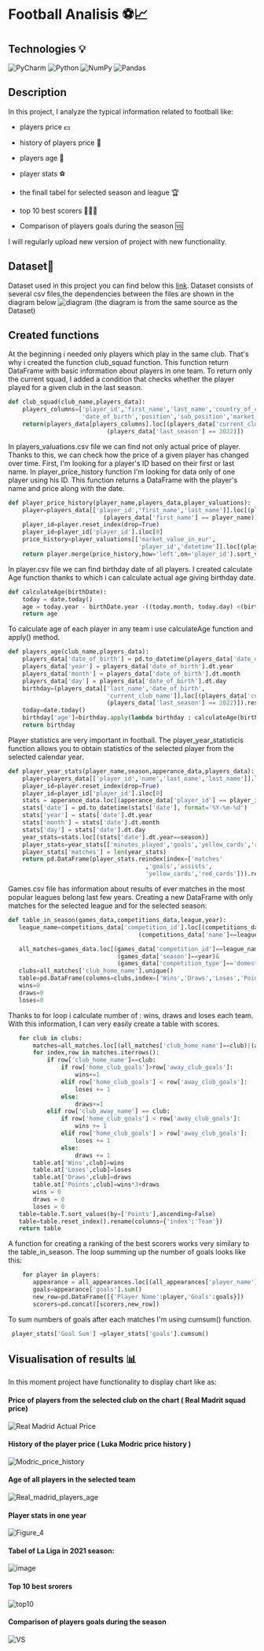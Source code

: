 # Football Analisis ⚽📈 
## Technologies 💡
![PyCharm](https://img.shields.io/badge/pycharm-143?style=for-the-badge&logo=pycharm&logoColor=black&color=black&labelColor=green)
![Python](https://img.shields.io/badge/python-3670A0?style=for-the-badge&logo=python&logoColor=ffdd54)
![NumPy](https://img.shields.io/badge/numpy-%23013243.svg?style=for-the-badge&logo=numpy&logoColor=white)
![Pandas](https://img.shields.io/badge/pandas-%23150458.svg?style=for-the-badge&logo=pandas&logoColor=white)
## Description 
In this project, I analyze the typical information related to football like:

- players price 💵

- history of players price 📆

- players age 👶

- player stats ⚽

- the finall tabel for selected season and league 🏆

- top 10 best scorers 🥇🥈🥉

- Comparison of players goals during the season 🆚

I will regularly upload new version of project with new functionality. 

## Dataset📁
Dataset used in this project you can find below this [link](https://data.world/dcereijo/player-scores).
Dataset consists of several csv files,the dependencies between the files are shown in the diagram below
![diagram](https://user-images.githubusercontent.com/122997699/215274664-a33d94e5-323c-491c-b39f-843cb240632c.svg)
(the diagram is from the same source as the Dataset)

## Created functions 
At the beginning i needed only players which play in the same club. That's why i created the function club_squad function. This function return DataFrame with basic information about players in one team. To return only the current squad, I added a condition that checks whether the player played for a given club in the last season.
```python
def club_squad(club_name,players_data):
    players_columns=['player_id','first_name','last_name','country_of_citizenship',
                     'date_of_birth','position','sub_position','market_value_in_eur']
    return(players_data[players_columns].loc[(players_data['current_club_name'] == club_name)&
                            (players_data['last_season'] == 2022)])
```
In players_valuations.csv file we can find not only actual price of player. Thanks to this, we can check how the price of a given player has changed over time. First, I'm looking for a player's ID based on their first or last name. In player_price_history function I'm looking for data only of one player using his ID. 
This function returns a DataFrame with the player's name and price along with the date.
```python
def player_price_history(player_name,players_data,player_valuations):
    player=players_data[['player_id','first_name','last_name']].loc[(players_data['last_name'] == player_name)|
                           (players_data['first_name'] == player_name)]
    player_id=player.reset_index(drop=True)
    player_id=player_id['player_id'].iloc[0]
    price_history=player_valuations[['market_value_in_eur',
                                     'player_id','datetime']].loc[(player_valuations['player_id']==player_id)]
    return player.merge(price_history,how='left',on='player_id').sort_values(by='datetime')
```
In player.csv file we can find birthday date of all players. I created calculate Age function thanks to which i can calculate actual age giving birthday date.  
```python
def calculateAge(birthDate):
    today = date.today()
    age = today.year - birthDate.year -((today.month, today.day) <(birthDate.month, birthDate.day))
    return age
```

To calculate age of each player in any team i use calculateAge function and apply() method. 
```python
def players_age(club_name,players_data):
    players_data['date_of_birth'] = pd.to_datetime(players_data['date_of_birth'], format='%Y-%m-%d')
    players_data['year'] = players_data['date_of_birth'].dt.year
    players_data['month'] = players_data['date_of_birth'].dt.month
    players_data['day'] = players_data['date_of_birth'].dt.day
    birthday=(players_data[['last_name','date_of_birth',
                            'current_club_name']].loc[(players_data['current_club_name'] == club_name)&
                            (players_data['last_season'] == 2022)]).reset_index(drop=True)
    today=date.today()
    birthday['age']=birthday.apply(lambda birthday : calculateAge(birthday['date_of_birth']),axis=1)
    return birthday
 ```
Player statistics are very important in football. The player_year_statisticis function allows you to obtain statistics of the selected player from the selected calendar year.
```python
def player_year_stats(player_name,season,apperance_data,players_data):
    player=players_data[['player_id','name','last_name','last_name']].loc[(players_data['name'].str.contains(player_name))]
    player_id=player.reset_index(drop=True)
    player_id=player_id['player_id'].iloc[0]
    stats = apperance_data.loc[(apperance_data['player_id'] == player_id)].reset_index(drop=True)
    stats['date'] = pd.to_datetime(stats['date'], format='%Y-%m-%d')
    stats['year'] = stats['date'].dt.year
    stats['month'] = stats['date'].dt.month
    stats['day'] = stats['date'].dt.day
    year_stats=stats.loc[(stats['date'].dt.year==season)]
    player_stats=year_stats[['minutes_played','goals','yellow_cards','red_cards','assists']].sum()
    player_stats['matches'] = len(year_stats)
    return pd.DataFrame(player_stats.reindex(index=['matches'
                                       ,'goals','assists',
                                       'yellow_cards','red_cards'])).rename(columns={0:player_name})
 ```
Games.csv file has information about results of ever matches in the most popular leagues belong last few years. 
Creating a new DataFrame with only matches for the selected league and for the selected season:
 ```python
 def table_in_season(games_data,competitions_data,league,year):
    league_name=competitions_data['competition_id'].loc[(competitions_data['competition_code']==league)|
                                      (competitions_data['name']==league)].reset_index(drop=True).iloc[0]

    all_matches=games_data.loc[(games_data['competition_id']==league_name)&
                                (games_data['season']==year)&
                                (games_data['competition_type']=='domestic_league')].reset_index(drop=True)
    clubs=all_matches['club_home_name'].unique()
    table=pd.DataFrame(columns=clubs,index=['Wins','Draws','Loses','Points'])
    wins=0
    draws=0
    loses=0
```
Thanks to for loop i calculate number of : wins, draws and loses each team. With this information, I can very easily create a table with scores.
 ```python
    for club in clubs:
        matches=all_matches.loc[(all_matches['club_home_name']==club)|(all_matches['club_away_name']==club)]
        for index,row in matches.iterrows():
            if row['club_home_name']==club:
                if row['home_club_goals']>row['away_club_goals']:
                    wins+=1
                elif row['home_club_goals'] < row['away_club_goals']:
                    loses += 1
                else:
                    draws+=1
            elif row['club_away_name'] == club:
                if row['home_club_goals'] < row['away_club_goals']:
                    wins += 1
                elif row['home_club_goals'] > row['away_club_goals']:
                    loses += 1
                else:
                    draws += 1
        table.at['Wins',club]=wins
        table.at['Loses',club]=loses
        table.at['Draws',club]=draws
        table.at['Points',club]=wins*3+draws
        wins = 0
        draws = 0
        loses = 0
    table=table.T.sort_values(by=['Points'],ascending=False)
    table=table.reset_index().rename(columns={'index':'Team'})
    return table

 ```
 A function for creating a ranking of the best scorers works very similary to the table_in_season. The loop summing up the number of goals looks like this:
 ```python
     for player in players:
        appearance = all_appearances.loc[(all_appearances['player_name'] == player)]
        goals=appearance['goals'].sum()
        new_row=pd.DataFrame([{'Player Name':player,'Goals':goals}])
        scorers=pd.concat([scorers,new_row])
  ```
  To sum numbers of goals after each matches I'm using cumsum() function. 
 ```python
  player_stats['Goal Sum'] =player_stats['goals'].cumsum()
```
## Visualisation of results 📊 

In this moment project have functionality to display chart like as: 
#### Price of players from the selected club on the chart ( Real Madrit squad price)
![Real Madrid Actual Price](https://user-images.githubusercontent.com/122997699/215055253-56597eb2-d314-4fe6-8ad9-607d8a2a767a.png)
#### History of the player price ( Luka Modric price history )
![Modric_price_history](https://user-images.githubusercontent.com/122997699/215276595-5cbd063b-5b55-4546-9b37-bcada7f414ea.png)
#### Age of all players in the selected team
![Real_madrid_players_age](https://user-images.githubusercontent.com/122997699/215271448-13fbdfb4-e95b-46e5-8f93-7ec8d12b9284.png)
#### Player stats in one year
![Figure_4](https://user-images.githubusercontent.com/122997699/215552055-09eb5c30-0667-436a-90d4-4c6d3bfffd10.png)
#### Tabel of La Liga in 2021 season:
![image](https://user-images.githubusercontent.com/122997699/215795508-5619f2ce-78b3-42ac-b0d8-9191cb32589a.png)
#### Top 10 best srorers 
![top10](https://user-images.githubusercontent.com/122997699/216058194-2aac3091-e626-4408-8333-4070d6e6bb1a.png)
#### Comparison of players goals during the season
![VS](https://user-images.githubusercontent.com/122997699/216455088-e821319e-dbb5-414b-a372-d9f0e16041a3.png)



